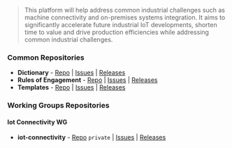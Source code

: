  > This platform will help address common industrial challenges such as machine connectivity and on-premises systems integration. It aims to significantly accelerate future industrial IoT developments, shorten time to value and drive production efficiencies while addressing common industrial challenges.
 
### Common Repositories
 * **Dictionary** -
 [Repo](https://github.com/OpenManufacturingPlatform/dictionary) | [Issues](https://github.com/OpenManufacturingPlatform/dictionary) | [Releases](https://github.com/OpenManufacturingPlatform/dictionary/releases)
 * **Rules of Engagement** - [Repo](https://github.com/OpenManufacturingPlatform/rules_of_engagement) | [Issues](https://github.com/OpenManufacturingPlatform/rules_of_engagement/issues) | [Releases](https://github.com/OpenManufacturingPlatform/rules_of_engagement/releases)
 * **Templates** - [Repo](https://github.com/OpenManufacturingPlatform/templates) | [Issues](https://github.com/OpenManufacturingPlatform/templates/issues) | [Releases](https://github.com/OpenManufacturingPlatform/templates/releases)
 
### Working Groups Repositories
#### Iot Connectivity WG
 * **iot-connectivity** - [Repo](https://github.com/OpenManufacturingPlatform/iot_connectivity) `private` | [Issues](https://github.com/OpenManufacturingPlatform/iot_connectivity/issues) | [Releases](https://github.com/OpenManufacturingPlatform/iot_connectivity/releases)
 
 
  
 
